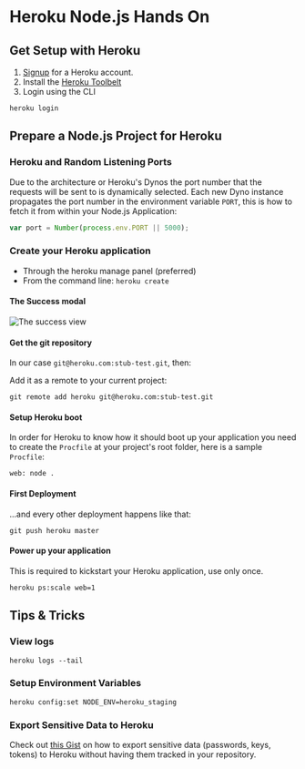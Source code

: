 # Heroku Node.js Hands On


## Get Setup with Heroku

1. [Signup](https://signup.heroku.com/signup/dc) for a Heroku account.
1. Install the [Heroku Toolbelt](https://toolbelt.heroku.com/)
1. Login using the CLI

```shell
heroku login
```

## Prepare a Node.js Project for Heroku

### Heroku and Random Listening Ports

Due to the architecture or Heroku's Dynos the port number that the requests will be sent to is dynamically selected. Each new Dyno instance propagates the port number in the environment variable `PORT`, this is how to fetch it from within your Node.js Application:

```js
var port = Number(process.env.PORT || 5000);
```

### Create your Heroku application

* Through the heroku manage panel (preferred)
* From the command line: `heroku create`

#### The Success modal

![The success view](http://than.pol.as/Vtph/Screen%20Shot%202014-06-04%20at%202.47.26%20PM.png)

#### Get the git repository

In our case `git@heroku.com:stub-test.git`, then:

Add it as a remote to your current project:

```shell
git remote add heroku git@heroku.com:stub-test.git
```

#### Setup Heroku boot

In order for Heroku to know how it should boot up your application you need to create the `Procfile` at your project's root folder, here is a sample `Procfile`:

```
web: node .
```

#### First Deployment

...and every other deployment happens like that:

```shell
git push heroku master
```

#### Power up your application

This is required to kickstart your Heroku application, use only once.

```shell
heroku ps:scale web=1
```

## Tips & Tricks

### View logs

```shell
heroku logs --tail
```

### Setup Environment Variables

```shell
heroku config:set NODE_ENV=heroku_staging
```

### Export Sensitive Data to Heroku

Check out [this Gist](https://gist.github.com/thanpolas/5bcb42e0ae1f34e6dc56) on how to export sensitive data (passwords, keys, tokens) to Heroku without having them tracked in your repository.



